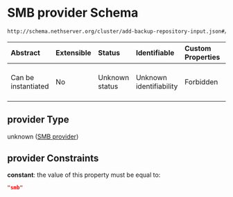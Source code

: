 # SMB provider Schema

```txt
http://schema.nethserver.org/cluster/add-backup-repository-input.json#/anyOf/3/allOf/0/properties/provider
```



| Abstract            | Extensible | Status         | Identifiable            | Custom Properties | Additional Properties | Access Restrictions | Defined In                                                                                            |
| :------------------ | :--------- | :------------- | :---------------------- | :---------------- | :-------------------- | :------------------ | :---------------------------------------------------------------------------------------------------- |
| Can be instantiated | No         | Unknown status | Unknown identifiability | Forbidden         | Allowed               | none                | [add-backup-repository-input.json\*](cluster/add-backup-repository-input.json "open original schema") |

## provider Type

unknown ([SMB provider](add-backup-repository-input-anyof-3-allof-smb-schema-properties-smb-provider.md))

## provider Constraints

**constant**: the value of this property must be equal to:

```json
"smb"
```

